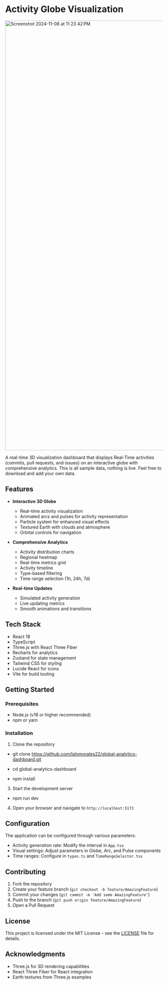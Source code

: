 # Activity Globe Visualization

<img width="1370" alt="Screenshot 2024-11-08 at 11 23 42 PM" src="https://github.com/user-attachments/assets/c3ccdb93-3719-4ac4-99dd-d25de8ed6bbf">


A real-time 3D visualization dashboard that displays Real-Time activities (commits, pull requests, and issues) on an interactive globe with comprehensive analytics.  This is all sample data, nothing is live.  Feel free to download and add your own data.



## Features

- **Interactive 3D Globe**
  - Real-time activity visualization
  - Animated arcs and pulses for activity representation
  - Particle system for enhanced visual effects
  - Textured Earth with clouds and atmosphere
  - Orbital controls for navigation

- **Comprehensive Analytics**
  - Activity distribution charts
  - Regional heatmap
  - Real-time metrics grid
  - Activity timeline
  - Type-based filtering
  - Time range selection (1h, 24h, 7d)

- **Real-time Updates**
  - Simulated activity generation
  - Live updating metrics
  - Smooth animations and transitions

## Tech Stack

- React 18
- TypeScript
- Three.js with React Three Fiber
- Recharts for analytics
- Zustand for state management
- Tailwind CSS for styling
- Lucide React for icons
- Vite for build tooling

## Getting Started

### Prerequisites

- Node.js (v18 or higher recommended)
- npm or yarn

### Installation

1. Clone the repository

- git clone https://github.com/lalomorales22/global-analytics-dashboard.git
- cd global-analytics-dashboard

- npm install

3. Start the development server

- npm run dev

4. Open your browser and navigate to `http://localhost:5173`

## Configuration

The application can be configured through various parameters:

- Activity generation rate: Modify the interval in `App.tsx`
- Visual settings: Adjust parameters in Globe, Arc, and Pulse components
- Time ranges: Configure in `types.ts` and `TimeRangeSelector.tsx`

## Contributing

1. Fork the repository
2. Create your feature branch (`git checkout -b feature/AmazingFeature`)
3. Commit your changes (`git commit -m 'Add some AmazingFeature'`)
4. Push to the branch (`git push origin feature/AmazingFeature`)
5. Open a Pull Request

## License

This project is licensed under the MIT License - see the [LICENSE](LICENSE) file for details.

## Acknowledgments

- Three.js for 3D rendering capabilities
- React Three Fiber for React integration
- Earth textures from Three.js examples
